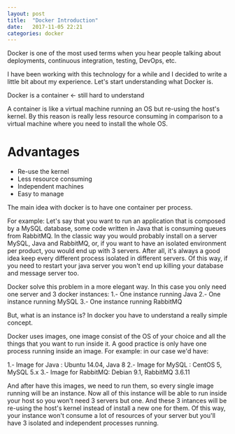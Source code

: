 ```yaml
---
layout: post
title:  "Docker Introduction"
date:   2017-11-05 22:21
categories: docker
---
```


Docker is one of the most used terms when you hear people talking about deployments, continuous integration, testing, DevOps, etc. 

I have been working with this technology for a while and I decided to write a little bit about my experience.
Let's start understanding what Docker is.

Docker is a container <- still hard to understand

A container is like a virtual machine running an OS but re-using the host's kernel. 
By this reason is really less resource consuming in comparison to a virtual machine where you need to install the whole OS.

# Advantages
- Re-use the kernel
- Less resource consuming
- Independent machines
- Easy to manage

The main idea with docker is to have one container per process.

For example: 
Let's say that you want to run an application that is composed by a MySQL database, some code written in Java that is consuming queues from RabbitMQ.
In the classic way you would probably install on a server MySQL, Java and RabbitMQ, or, if you want to have an isolated environment per product, you would end up with 3 servers.
After all, it's always a good idea keep every different process isolated in different servers. Of this way, if you need to restart your java server you won't end up killing your database and message server too.

Docker solve this problem in a more elegant way. In this case you only need one server and 3 docker instances:
1.- One instance running Java
2.- One instance running MySQL
3.- One instance running RabbitMQ

But, what is an instance is? 
In docker you have to understand a really simple concept.

Docker uses images, one image consist of the OS of your choice and all the things that you want to run inside it.
A good practice is only have one process running inside an image. For example: in our case we'd have:

1.- Image for Java : Ubuntu 14.04, Java 8
2.- Image for MySQL : CentOS 5, MySQL 5.x
3.- Image for RabbitMQ: Debian 9.1, RabbitMQ 3.6.11

And after have this images, we need to run them, so every single image running will be an instance.
Now all of this instance will be able to run inside your host so you won't need 3 servers but one. And these 3 intances will be re-using the host's kernel instead of install a new one for them.
Of this way, your instance won't consume a lot of resources of your server but you'll have 3 isolated and independent processes running.